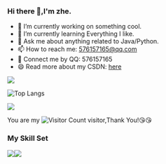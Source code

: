 ### Hi there 👋,I'm zhe.

- 🔭 I’m currently working on something cool.
- 🌱 I’m currently learning Everything I like.
- 💬 Ask me about anything related to Java/Python.
- 📫 How to reach me: 576157165@qq.com
- :iphone: Connect me by QQ: 576157165
- 😄 Read more about my CSDN: [here](https://blog.csdn.net/qq_28816581?spm=1000.2115.3001.5343)

![](https://github-readme-stats.vercel.app/api?username=AidenX0704&show_icons=true&theme=transparent&count_private=true)

![Top Langs](https://github-readme-stats.vercel.app/api/top-langs/?username=AidenX0704&layout=compact&theme=tokyonight)

![](https://github-readme-activity-graph.cyclic.app/graph?username=AidenX0704&theme=dracula)

You are my ![Visitor Count](https://profile-counter.glitch.me/AidenX0704/count.svg) visitor,Thank You!:kissing_heart::kissing_heart:

### My Skill Set

![](https://img.shields.io/badge/Java-ED8B00?style=for-the-badge&logo=openjdk&logoColor=white)![](https://img.shields.io/badge/Python-3776AB?style=for-the-badge&logo=python&logoColor=white)

